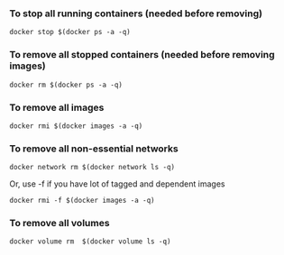 ### To stop all running containers (needed before removing)
`docker stop $(docker ps -a -q)`

### To remove all stopped containers (needed before removing images)
`docker rm $(docker ps -a -q)`

### To remove all images
`docker rmi $(docker images -a -q)`

### To remove all non-essential networks
`docker network rm $(docker network ls -q)`

Or, use -f if you have lot of tagged and dependent images

`docker rmi -f $(docker images -a -q)`

### To remove all volumes
`docker volume rm  $(docker volume ls -q)`
